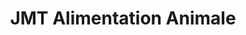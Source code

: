 ---
title: "JMT Alimentation Animale"
url: /lillers/jmt-alimentation-animale/
shop: animal de compagnie
---